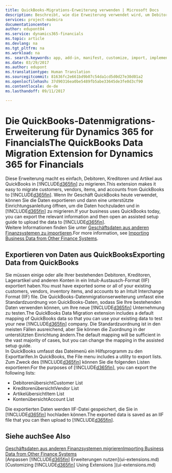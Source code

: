 ```yaml
---
title: QuickBooks-Migrations-Erweiterung verwenden | Microsoft Docs
description: Beschreibt, wie die Erweiterung verwendet wird, um Debitoren, Kreditoren, Artikel und Konten aus QuickBooks-Desktop auf Dynamics 365 for Financials zu importieren.
services: project-madeira
documentationcenter: 
author: edupont04
ms.service: dynamics365-financials
ms.topic: article
ms.devlang: na
ms.tgt_pltfrm: na
ms.workload: na
ms. search.keywords: app, add-in, manifest, customize, import, implement
ms.date: 03/29/2017
ms.author: edupont
ms.translationtype: Human Translation
ms.sourcegitcommit: 81636fc2e661bd9b07c54da1cd5d0d27e30d01a2
ms.openlocfilehash: 37d90316ea0be5489fb5abe33645de3fe0d3cf90
ms.contentlocale: de-de
ms.lasthandoff: 09/11/2017

---
```

# <a name="the-quickbooks-data-migration-extension-for-dynamics-365-for-financials"></a><span data-ttu-id="779b4-103">Die QuickBooks-Datenmigrations-Erweiterung für Dynamics 365 for Financials</span><span class="sxs-lookup"><span data-stu-id="779b4-103">The QuickBooks Data Migration Extension for Dynamics 365 for Financials</span></span>
<span data-ttu-id="779b4-104">Diese Erweiterung macht es einfach, Debitoren, Kreditoren und Artikel aus QuickBooks in [!INCLUDE[d365fin](includes/d365fin_md.md)] zu migrieren.</span><span class="sxs-lookup"><span data-stu-id="779b4-104">This extension makes it easy to migrate customers, vendors, items, and accounts from QuickBooks to [!INCLUDE[d365fin](includes/d365fin_md.md)].</span></span> <span data-ttu-id="779b4-105">Wenn Ihr Geschäft QuickBooks heute verwendet, können Sie die Daten exportieren und dann eine unterstützte Einrichtungsanleitung öffnen, um die Daten hochzuladen und in [!INCLUDE[d365fin](includes/d365fin_md.md)] zu migrieren.</span><span class="sxs-lookup"><span data-stu-id="779b4-105">If your business uses QuickBooks today, you can export the relevant information and then open an assisted setup guide to upload the data to [!INCLUDE[d365fin](includes/d365fin_md.md)].</span></span>  
<span data-ttu-id="779b4-106">Weitere Informationen finden Sie unter [Geschäftsdaten aus anderen Finanzsystemen zu importieren](upload-data.md).</span><span class="sxs-lookup"><span data-stu-id="779b4-106">For more information, see [Importing Business Data from Other Finance Systems](upload-data.md).</span></span>

## <a name="exporting-data-from-quickbooks"></a><span data-ttu-id="779b4-107">Exportieren von Daten aus QuickBooks</span><span class="sxs-lookup"><span data-stu-id="779b4-107">Exporting Data from QuickBooks</span></span>
<span data-ttu-id="779b4-108">Sie müssen einige oder alle Ihrer bestehenden Debitoren, Kreditoren, Lagerartikel und anderen Konten in ein Intuit-Austausch-Format (IIF) exportiert haben.</span><span class="sxs-lookup"><span data-stu-id="779b4-108">You must have exported some or all of your existing customers, vendors, inventory items, and accounts to an Intuit Interchange Format (IIF) file.</span></span> <span data-ttu-id="779b4-109">Die QuickBooks-Datenmigrationserweiterung umfasst eine Standardzuordnung von QuickBooks-Daten, sodass Sie Ihre bestehenden Daten verwenden können, um Ihre neue [!INCLUDE[d365fin](includes/d365fin_md.md)] Unternehmung zu testen.</span><span class="sxs-lookup"><span data-stu-id="779b4-109">The QuickBooks Data Migration extension includes a default mapping of QuickBooks data so that you can use your existing data to test your new [!INCLUDE[d365fin](includes/d365fin_md.md)] company.</span></span> <span data-ttu-id="779b4-110">Die Standardzuordnung ist in den meisten Fällen ausreichend, aber Sie können die Zuordnung in der unterstützten Einrichtung ändern.</span><span class="sxs-lookup"><span data-stu-id="779b4-110">The default mapping will be sufficient in the vast majority of cases, but you can change the mapping in the assisted setup guide.</span></span>  
<span data-ttu-id="779b4-111">In QuickBooks umfasst das Dateimenü ein Hilfsprogramm zu den Exporttarifen.</span><span class="sxs-lookup"><span data-stu-id="779b4-111">In QuickBooks, the File menu includes a utility to export lists.</span></span> <span data-ttu-id="779b4-112">Zum Zweck des [!INCLUDE[d365fin](includes/d365fin_md.md)] können Sie die folgenden Listen exportieren:</span><span class="sxs-lookup"><span data-stu-id="779b4-112">For the purposes of [!INCLUDE[d365fin](includes/d365fin_md.md)], you can export the following lists:</span></span>

* <span data-ttu-id="779b4-113">Debitorenübersicht</span><span class="sxs-lookup"><span data-stu-id="779b4-113">Customer List</span></span>  
* <span data-ttu-id="779b4-114">Kreditorenübersicht</span><span class="sxs-lookup"><span data-stu-id="779b4-114">Vendor List</span></span>  
* <span data-ttu-id="779b4-115">Artikelübersicht</span><span class="sxs-lookup"><span data-stu-id="779b4-115">Item List</span></span>  
* <span data-ttu-id="779b4-116">Kontenübersicht</span><span class="sxs-lookup"><span data-stu-id="779b4-116">Account List</span></span>  

<span data-ttu-id="779b4-117">Die exportierten Daten werden IIF-Datei gespeichert, die Sie in [!INCLUDE[d365fin](includes/d365fin_md.md)] hochladen können.</span><span class="sxs-lookup"><span data-stu-id="779b4-117">The exported data is saved as an IIF file that you can then upload to [!INCLUDE[d365fin](includes/d365fin_md.md)].</span></span>

## <a name="see-also"></a><span data-ttu-id="779b4-118">Siehe auch</span><span class="sxs-lookup"><span data-stu-id="779b4-118">See Also</span></span>
[<span data-ttu-id="779b4-119">Geschäftsdaten aus anderen Finanzsystemen migrieren</span><span class="sxs-lookup"><span data-stu-id="779b4-119">Importing Business Data from Other Finance Systems</span></span>](upload-data.md)  
<span data-ttu-id="779b4-120">[Anpassen [!INCLUDE[d365fin](includes/d365fin_md.md)] Erweiterungen nutzen](ui-extensions.md)</span><span class="sxs-lookup"><span data-stu-id="779b4-120">[Customizing [!INCLUDE[d365fin](includes/d365fin_md.md)] Using Extensions ](ui-extensions.md)</span></span>  

